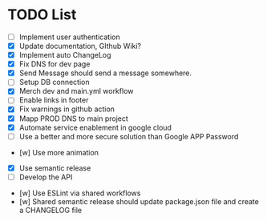 # TODO List
- [ ] Implement user authentication
- [x] Update documentation, GIthub Wiki?
- [x] Implement auto ChangeLog
- [x] Fix DNS for dev page
- [x] Send Message should send a message somewhere.
- [ ] Setup DB connection
- [x] Merch dev and main.yml workflow
- [ ] Enable links in footer
- [x] Fix warnings in github action
- [x] Mapp PROD DNS to main project
- [x] Automate service enablement in google cloud
- [ ] Use a better and more secure solution than Google APP Password
- [w] Use more animation
- [x] Use semantic release
- [ ] Develop the API
- [w] Use ESLint via shared workflows
- [w] Shared semantic release should update package.json file and create a CHANGELOG file

